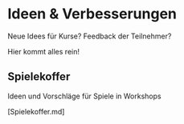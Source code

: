 # Ideen & Verbesserungen

Neue Idees für Kurse?
Feedback der Teilnehmer?

Hier kommt alles rein!

## Spielekoffer

Ideen und Vorschläge für Spiele in Workshops

[Spielekoffer.md]
